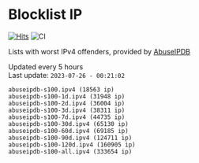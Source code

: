 # Blocklist IP

[![Hits](https://hits.seeyoufarm.com/api/count/incr/badge.svg?url=https%3A%2F%2Fgithub.com%2Fborestad%2Fblocklist-ip%2F&count_bg=%2379C83D&title_bg=%23555555&icon=&icon_color=%23E7E7E7&title=hits&edge_flat=false)](https://hits.seeyoufarm.com)  ![CI](https://img.shields.io/github/workflow/status/borestad/blocklist-ip/CI?style=flat-square)

Lists with worst IPv4 offenders, provided by [AbuseIPDB](https://www.abuseipdb.com/)

<!-- FOOTER-PLACEHOLDER -->
Updated every 5 hours<br>
Last update: `2023-07-26 - 00:21:02`
```
abuseipdb-s100.ipv4 (18563 ip)
abuseipdb-s100-1d.ipv4 (31948 ip)
abuseipdb-s100-2d.ipv4 (36004 ip)
abuseipdb-s100-3d.ipv4 (38311 ip)
abuseipdb-s100-7d.ipv4 (44735 ip)
abuseipdb-s100-30d.ipv4 (65130 ip)
abuseipdb-s100-60d.ipv4 (69185 ip)
abuseipdb-s100-90d.ipv4 (124711 ip)
abuseipdb-s100-120d.ipv4 (160905 ip)
abuseipdb-s100-all.ipv4 (333654 ip)
```
